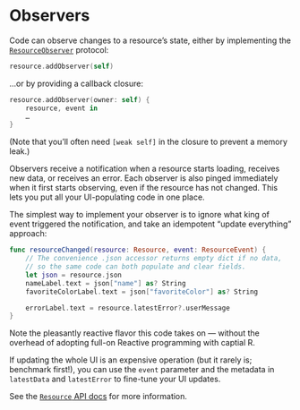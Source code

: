 # Observers

Code can observe changes to a resource’s state, either by implementing the [`ResourceObserver`](https://bustoutsolutions.github.io/siesta/api/Protocols/ResourceObserver.html) protocol:

```swift
resource.addObserver(self)
```

…or by providing a callback closure:

```swift
resource.addObserver(owner: self) {
    resource, event in
    …
}
```

(Note that you’ll often need `[weak self]` in the closure to prevent a memory leak.)

Observers receive a notification when a resource starts loading, receives new data, or receives an error. Each observer is also pinged immediately when it first starts observing, even if the resource has not changed. This lets you put all your UI-populating code in one place.

The simplest way to implement your observer is to ignore what king of event triggered the notification, and take an idempotent “update everything” approach:

```swift
func resourceChanged(resource: Resource, event: ResourceEvent) {
    // The convenience .json accessor returns empty dict if no data,
    // so the same code can both populate and clear fields.
    let json = resource.json
    nameLabel.text = json["name"] as? String
    favoriteColorLabel.text = json["favoriteColor"] as? String

    errorLabel.text = resource.latestError?.userMessage
}
```

Note the pleasantly reactive flavor this code takes on — without the overhead of adopting full-on Reactive programming with captial R.

If updating the whole UI is an expensive operation (but it rarely is; benchmark first!), you can use the `event` parameter and the metadata in `latestData` and `latestError` to fine-tune your UI updates.

See the [`Resource` API docs](https://bustoutsolutions.github.io/siesta/api/Classes/Resource.html#/Observing%20Resources) for more information.
